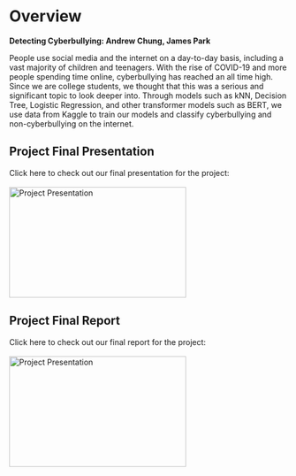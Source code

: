 # Overview

<strong> Detecting Cyberbullying:
Andrew Chung, James Park </strong>

People use social media and the internet on a day-to-day basis, including a vast majority of children and teenagers. 
With the rise of COVID-19 and more people spending time online, cyberbullying has reached an all time high. Since we are college students, 
we thought that this was a serious and significant topic to look deeper into. Through models such as kNN, Decision Tree, Logistic Regression, and 
other transformer models such as BERT, we use data from Kaggle to train our models and classify cyberbullying and non-cyberbullying on the internet.

## Project Final Presentation
Click here to check out our final presentation for the project:
</br>
</br>
<a href="https://github.com/jspgr33n/Cyberbullying-Detection/blob/main/CS%20334%20Presentation.pdf">
  <img src="https://github.com/jspgr33n/Cyberbullying-Detection/assets/70019194/6c5e7b93-fb6d-4ce2-8d98-7c4f5670cbf3" alt="Project Presentation" width="320" height="200">
</a>

## Project Final Report
Click here to check out our final report for the project:
</br>
</br>
<a href="https://github.com/jspgr33n/Cyberbullying-Detection/blob/main/CS%20334%20Presentation.pdf">
  <img src="https://github.com/jspgr33n/Cyberbullying-Detection/assets/70019194/7694315b-d5e7-4077-abde-b7b4277f609a"
 alt="Project Presentation" width="320" height="200">
</a>
